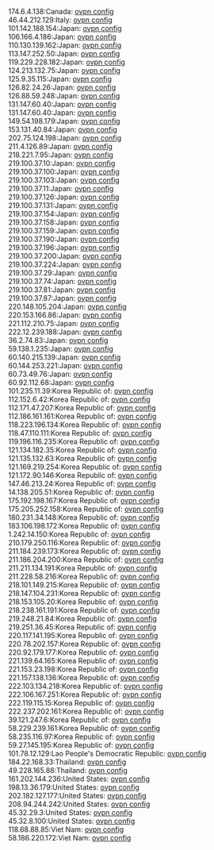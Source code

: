 174.6.4.138:Canada: [ovpn config](vpn/174_6_4_138.ovpn)  
46.44.212.129:Italy: [ovpn config](vpn/46_44_212_129.ovpn)  
101.142.188.154:Japan: [ovpn config](vpn/101_142_188_154.ovpn)  
106.166.4.186:Japan: [ovpn config](vpn/106_166_4_186.ovpn)  
110.130.139.162:Japan: [ovpn config](vpn/110_130_139_162.ovpn)  
113.147.252.50:Japan: [ovpn config](vpn/113_147_252_50.ovpn)  
119.229.228.182:Japan: [ovpn config](vpn/119_229_228_182.ovpn)  
124.213.132.75:Japan: [ovpn config](vpn/124_213_132_75.ovpn)  
125.9.35.115:Japan: [ovpn config](vpn/125_9_35_115.ovpn)  
126.82.24.26:Japan: [ovpn config](vpn/126_82_24_26.ovpn)  
126.88.59.248:Japan: [ovpn config](vpn/126_88_59_248.ovpn)  
131.147.60.40:Japan: [ovpn config](vpn/131_147_60_40.ovpn)  
131.147.60.40:Japan: [ovpn config](vpn/131_147_60_40.ovpn)  
149.54.198.179:Japan: [ovpn config](vpn/149_54_198_179.ovpn)  
153.131.40.84:Japan: [ovpn config](vpn/153_131_40_84.ovpn)  
202.75.124.198:Japan: [ovpn config](vpn/202_75_124_198.ovpn)  
211.4.126.89:Japan: [ovpn config](vpn/211_4_126_89.ovpn)  
218.221.7.95:Japan: [ovpn config](vpn/218_221_7_95.ovpn)  
219.100.37.10:Japan: [ovpn config](vpn/219_100_37_10.ovpn)  
219.100.37.100:Japan: [ovpn config](vpn/219_100_37_100.ovpn)  
219.100.37.103:Japan: [ovpn config](vpn/219_100_37_103.ovpn)  
219.100.37.11:Japan: [ovpn config](vpn/219_100_37_11.ovpn)  
219.100.37.126:Japan: [ovpn config](vpn/219_100_37_126.ovpn)  
219.100.37.131:Japan: [ovpn config](vpn/219_100_37_131.ovpn)  
219.100.37.154:Japan: [ovpn config](vpn/219_100_37_154.ovpn)  
219.100.37.158:Japan: [ovpn config](vpn/219_100_37_158.ovpn)  
219.100.37.159:Japan: [ovpn config](vpn/219_100_37_159.ovpn)  
219.100.37.190:Japan: [ovpn config](vpn/219_100_37_190.ovpn)  
219.100.37.196:Japan: [ovpn config](vpn/219_100_37_196.ovpn)  
219.100.37.200:Japan: [ovpn config](vpn/219_100_37_200.ovpn)  
219.100.37.224:Japan: [ovpn config](vpn/219_100_37_224.ovpn)  
219.100.37.29:Japan: [ovpn config](vpn/219_100_37_29.ovpn)  
219.100.37.74:Japan: [ovpn config](vpn/219_100_37_74.ovpn)  
219.100.37.81:Japan: [ovpn config](vpn/219_100_37_81.ovpn)  
219.100.37.87:Japan: [ovpn config](vpn/219_100_37_87.ovpn)  
220.148.105.204:Japan: [ovpn config](vpn/220_148_105_204.ovpn)  
220.153.166.86:Japan: [ovpn config](vpn/220_153_166_86.ovpn)  
221.112.210.75:Japan: [ovpn config](vpn/221_112_210_75.ovpn)  
222.12.239.188:Japan: [ovpn config](vpn/222_12_239_188.ovpn)  
36.2.74.83:Japan: [ovpn config](vpn/36_2_74_83.ovpn)  
59.138.1.235:Japan: [ovpn config](vpn/59_138_1_235.ovpn)  
60.140.215.139:Japan: [ovpn config](vpn/60_140_215_139.ovpn)  
60.144.253.221:Japan: [ovpn config](vpn/60_144_253_221.ovpn)  
60.73.49.76:Japan: [ovpn config](vpn/60_73_49_76.ovpn)  
60.92.112.68:Japan: [ovpn config](vpn/60_92_112_68.ovpn)  
101.235.11.39:Korea Republic of: [ovpn config](vpn/101_235_11_39.ovpn)  
112.152.6.42:Korea Republic of: [ovpn config](vpn/112_152_6_42.ovpn)  
112.171.47.207:Korea Republic of: [ovpn config](vpn/112_171_47_207.ovpn)  
112.186.161.161:Korea Republic of: [ovpn config](vpn/112_186_161_161.ovpn)  
118.223.196.134:Korea Republic of: [ovpn config](vpn/118_223_196_134.ovpn)  
118.47.110.111:Korea Republic of: [ovpn config](vpn/118_47_110_111.ovpn)  
119.196.116.235:Korea Republic of: [ovpn config](vpn/119_196_116_235.ovpn)  
121.134.182.35:Korea Republic of: [ovpn config](vpn/121_134_182_35.ovpn)  
121.135.132.63:Korea Republic of: [ovpn config](vpn/121_135_132_63.ovpn)  
121.169.219.254:Korea Republic of: [ovpn config](vpn/121_169_219_254.ovpn)  
121.172.90.146:Korea Republic of: [ovpn config](vpn/121_172_90_146.ovpn)  
147.46.213.24:Korea Republic of: [ovpn config](vpn/147_46_213_24.ovpn)  
14.138.205.51:Korea Republic of: [ovpn config](vpn/14_138_205_51.ovpn)  
175.192.198.167:Korea Republic of: [ovpn config](vpn/175_192_198_167.ovpn)  
175.205.252.158:Korea Republic of: [ovpn config](vpn/175_205_252_158.ovpn)  
180.231.34.148:Korea Republic of: [ovpn config](vpn/180_231_34_148.ovpn)  
183.106.198.172:Korea Republic of: [ovpn config](vpn/183_106_198_172.ovpn)  
1.242.14.150:Korea Republic of: [ovpn config](vpn/1_242_14_150.ovpn)  
210.179.250.116:Korea Republic of: [ovpn config](vpn/210_179_250_116.ovpn)  
211.184.239.173:Korea Republic of: [ovpn config](vpn/211_184_239_173.ovpn)  
211.186.204.200:Korea Republic of: [ovpn config](vpn/211_186_204_200.ovpn)  
211.211.134.191:Korea Republic of: [ovpn config](vpn/211_211_134_191.ovpn)  
211.228.58.216:Korea Republic of: [ovpn config](vpn/211_228_58_216.ovpn)  
218.101.149.215:Korea Republic of: [ovpn config](vpn/218_101_149_215.ovpn)  
218.147.104.231:Korea Republic of: [ovpn config](vpn/218_147_104_231.ovpn)  
218.153.105.20:Korea Republic of: [ovpn config](vpn/218_153_105_20.ovpn)  
218.238.161.191:Korea Republic of: [ovpn config](vpn/218_238_161_191.ovpn)  
219.248.21.84:Korea Republic of: [ovpn config](vpn/219_248_21_84.ovpn)  
219.251.36.45:Korea Republic of: [ovpn config](vpn/219_251_36_45.ovpn)  
220.117.141.195:Korea Republic of: [ovpn config](vpn/220_117_141_195.ovpn)  
220.78.202.157:Korea Republic of: [ovpn config](vpn/220_78_202_157.ovpn)  
220.92.179.177:Korea Republic of: [ovpn config](vpn/220_92_179_177.ovpn)  
221.139.64.165:Korea Republic of: [ovpn config](vpn/221_139_64_165.ovpn)  
221.153.23.198:Korea Republic of: [ovpn config](vpn/221_153_23_198.ovpn)  
221.157.138.136:Korea Republic of: [ovpn config](vpn/221_157_138_136.ovpn)  
222.103.134.218:Korea Republic of: [ovpn config](vpn/222_103_134_218.ovpn)  
222.106.167.251:Korea Republic of: [ovpn config](vpn/222_106_167_251.ovpn)  
222.119.115.15:Korea Republic of: [ovpn config](vpn/222_119_115_15.ovpn)  
222.237.202.161:Korea Republic of: [ovpn config](vpn/222_237_202_161.ovpn)  
39.121.247.6:Korea Republic of: [ovpn config](vpn/39_121_247_6.ovpn)  
58.229.239.161:Korea Republic of: [ovpn config](vpn/58_229_239_161.ovpn)  
58.235.116.97:Korea Republic of: [ovpn config](vpn/58_235_116_97.ovpn)  
59.27.145.195:Korea Republic of: [ovpn config](vpn/59_27_145_195.ovpn)  
101.78.12.129:Lao People's Democratic Republic: [ovpn config](vpn/101_78_12_129.ovpn)  
184.22.168.33:Thailand: [ovpn config](vpn/184_22_168_33.ovpn)  
49.228.165.88:Thailand: [ovpn config](vpn/49_228_165_88.ovpn)  
161.202.144.236:United States: [ovpn config](vpn/161_202_144_236.ovpn)  
198.13.36.179:United States: [ovpn config](vpn/198_13_36_179.ovpn)  
202.182.127.177:United States: [ovpn config](vpn/202_182_127_177.ovpn)  
208.94.244.242:United States: [ovpn config](vpn/208_94_244_242.ovpn)  
45.32.29.3:United States: [ovpn config](vpn/45_32_29_3.ovpn)  
45.32.8.100:United States: [ovpn config](vpn/45_32_8_100.ovpn)  
118.68.88.85:Viet Nam: [ovpn config](vpn/118_68_88_85.ovpn)  
58.186.220.172:Viet Nam: [ovpn config](vpn/58_186_220_172.ovpn)  
